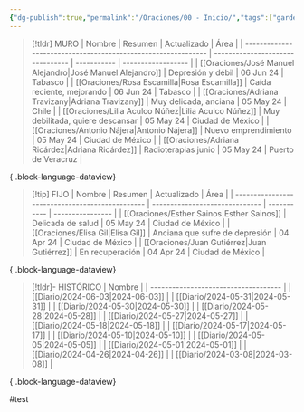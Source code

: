 ```yaml
---
{"dg-publish":true,"permalink":"/Oraciones/00 - Inicio/","tags":["gardenEntry"],"created":"2024-06-03T00:23:58.512-06:00","updated":"2025-05-08T23:36:48.922-06:00"}
---
```


> [!tldr] MURO 
>  | Nombre                                                        | Resumen                          | Actualizado | Área               |
> | ------------------------------------------------------------- | -------------------------------- | ----------- | ------------------ |
> | [[Oraciones/José Manuel Alejandro\|José Manuel Alejandro]] | Depresión y débil                | 06 Jun 24   | Tabasco            |
> | [[Oraciones/Rosa Escamilla\|Rosa Escamilla]]               | Caída reciente, mejorando        | 06 Jun 24   | Tabasco            |
> | [[Oraciones/Adriana Travizany\|Adriana Travizany]]         | Muy delicada, anciana            | 05 May 24   | Chile              |
> | [[Oraciones/Lilia Aculco Núñez\|Lilia Aculco Núñez]]       | Muy debilitada, quiere descansar | 05 May 24   | Ciudad de México   |
> | [[Oraciones/Antonio Nájera\|Antonio Nájera]]               | Nuevo emprendimiento             | 05 May 24   | Ciudad de México   |
> | [[Oraciones/Adriana Ricárdez\|Adriana Ricárdez]]           | Radioterapias junio              | 05 May 24   | Puerto de Veracruz |
> 
{ .block-language-dataview}

> [!tip] FIJO 
>  | Nombre                                          | Resumen                        | Actualizado | Área             |
> | ----------------------------------------------- | ------------------------------ | ----------- | ---------------- |
> | [[Oraciones/Esther Sainos\|Esther Sainos]]   | Delicada de salud              | 05 May 24   | Ciudad de México |
> | [[Oraciones/Elisa Gil\|Elisa Gil]]           | Anciana que sufre de depresión | 04 Apr 24   | Ciudad de México |
> | [[Oraciones/Juan Gutiérrez\|Juan Gutiérrez]] | En recuperación                | 04 Apr 24   | Ciudad de México |
> 
{ .block-language-dataview}

> [!tldr]- HISTÓRICO 
>  | Nombre                               |
> | ------------------------------------ |
> | [[Diario/2024-06-03\|2024-06-03]] |
> | [[Diario/2024-05-31\|2024-05-31]] |
> | [[Diario/2024-05-30\|2024-05-30]] |
> | [[Diario/2024-05-28\|2024-05-28]] |
> | [[Diario/2024-05-27\|2024-05-27]] |
> | [[Diario/2024-05-18\|2024-05-18]] |
> | [[Diario/2024-05-17\|2024-05-17]] |
> | [[Diario/2024-05-10\|2024-05-10]] |
> | [[Diario/2024-05-05\|2024-05-05]] |
> | [[Diario/2024-05-01\|2024-05-01]] |
> | [[Diario/2024-04-26\|2024-04-26]] |
> | [[Diario/2024-03-08\|2024-03-08]] |
> 
{ .block-language-dataview}

#test 